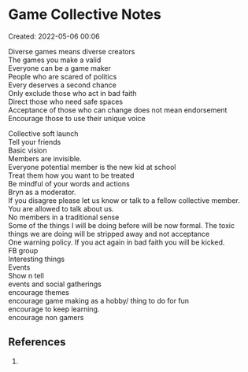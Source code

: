 # Game Collective Notes

Created: 2022-05-06 00:06

Diverse games means diverse creators  
The games you make a valid  
Everyone can be a game maker  
People who are scared of politics  
Every deserves a second chance  
Only exclude those who act in bad faith  
Direct those who need safe spaces  
Acceptance of those who can change  does not mean endorsement  
Encourage those to use their unique voice  

Collective soft launch  
Tell your friends  
Basic vision  
Members are invisible.  
Everyone potential member is the new kid at school  
Treat them how you want to be treated  
Be mindful of your words and actions  
Bryn as a moderator.  
If you disagree please let us know or talk to a fellow collective member.  
You are allowed to talk about us.  
No members in a traditional sense  
Some of the things I will be doing before will be now formal. The toxic things we are doing will be stripped away and not acceptance  
One warning policy. If you act again in bad faith you will be kicked.  
FB group  
Interesting things  
Events  
Show n tell  
events and social gatherings  
encourage themes  
encourage game making as a hobby/ thing to do for fun  
encourage to keep learning.  
encourage non gamers  

## References
1. 

